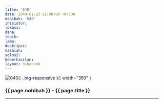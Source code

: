 ```yaml
---
title: '040'
date: 2040-01-23 11:08:00 +07:00
nohibah: '040'
inisiator:
lokasi:
dana:
topik:
lama:
deskripsi:
masalah:
solusi:
keberhasilan:
layout: hibahcmb
---
```


![040](/static/img/hibahcmb/040.png){: .img-responsive }{: width="350" }

### {{ page.nohibah }} - {{ page.title }}

---
